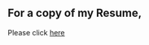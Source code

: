 ## For a copy of my Resume,

 Please click [here](https://github.com/FiberMoose/theautomation.pro/blob/gh-pages/Resume_stripped_Flattened.pdf)

